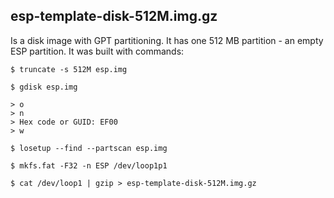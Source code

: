 esp-template-disk-512M.img.gz
-----------------------------

Is a disk image with GPT partitioning. It has one 512 MB partition - an empty ESP partition.
It was built with commands:

```console
$ truncate -s 512M esp.img

$ gdisk esp.img

> o
> n
> Hex code or GUID: EF00
> w

$ losetup --find --partscan esp.img

$ mkfs.fat -F32 -n ESP /dev/loop1p1

$ cat /dev/loop1 | gzip > esp-template-disk-512M.img.gz
```
